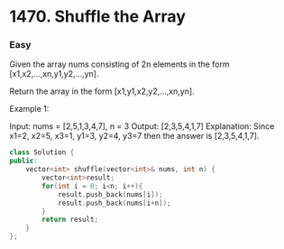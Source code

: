 # 1470. Shuffle the Array
### Easy

Given the array nums consisting of 2n elements in the form [x1,x2,...,xn,y1,y2,...,yn].

Return the array in the form [x1,y1,x2,y2,...,xn,yn].

Example 1:

Input: nums = [2,5,1,3,4,7], n = 3
Output: [2,3,5,4,1,7] 
Explanation: Since x1=2, x2=5, x3=1, y1=3, y2=4, y3=7 then the answer is [2,3,5,4,1,7].

```cpp
class Solution {
public:
    vector<int> shuffle(vector<int>& nums, int n) {
        vector<int>result;
        for(int i = 0; i<n; i++){
            result.push_back(nums[i]);
            result.push_back(nums[i+n]);
        }
        return result;
    }
};
```